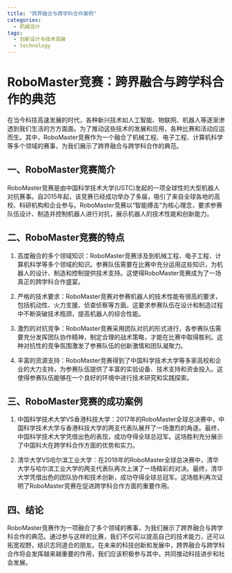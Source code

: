 ```yaml
---  
title: "跨界融合与跨学科合作案例"  
categories:  
  - 机械设计  
tags: 
  - 创新设计与技术突破 
  - technology  
---  
```


# RoboMaster竞赛：跨界融合与跨学科合作的典范

在当今科技高速发展的时代，各种新兴技术如人工智能、物联网、机器人等逐渐渗透到我们生活的方方面面。为了推动这些技术的发展和应用，各种比赛和活动应运而生。其中，RoboMaster竞赛作为一个融合了机械工程、电子工程、计算机科学等多个领域的赛事，为我们展示了跨界融合与跨学科合作的典范。

## 一、RoboMaster竞赛简介

RoboMaster竞赛是由中国科学技术大学(USTC)发起的一项全球性的大型机器人对抗赛事。自2015年起，该竞赛已经成功举办了多届，吸引了来自全球各地的高校、科研机构和企业参与。RoboMaster竞赛以“智能搏击”为核心理念，要求参赛队伍设计、制造并控制机器人进行对抗，展示机器人的技术性能和创新能力。

## 二、RoboMaster竞赛的特点

1. 高度融合的多个领域知识：RoboMaster竞赛涉及到机械工程、电子工程、计算机科学等多个领域的知识。参赛队伍需要在比赛中充分运用这些知识，为机器人的设计、制造和控制提供技术支持。这使得RoboMaster竞赛成为了一场真正的跨学科合作盛宴。

2. 严格的技术要求：RoboMaster竞赛对参赛机器人的技术性能有很高的要求，包括机动性、火力支援、侦查侦察等方面。这要求参赛队伍在设计和制造过程中不断突破技术瓶颈，提高机器人的综合性能。

3. 激烈的对抗竞争：RoboMaster竞赛采用团队对抗的形式进行，各参赛队伍需要充分发挥团队协作精神，制定合理的战术策略，才能在比赛中取得胜利。这种对抗性的竞争氛围激发了参赛队伍的创新激情和团队凝聚力。

4. 丰富的资源支持：RoboMaster竞赛得到了中国科学技术大学等多家高校和企业的大力支持，为参赛队伍提供了丰富的实验设备、技术支持和资金投入。这使得参赛队伍能够在一个良好的环境中进行技术研究和实践探索。

## 三、RoboMaster竞赛的成功案例

1. 中国科学技术大学VS香港科技大学：2017年的RoboMaster全球总决赛中，中国科学技术大学与香港科技大学的两支代表队展开了一场激烈的角逐。最终，中国科学技术大学凭借出色的表现，成功夺得全球总冠军。这场胜利充分展示了中国科大在跨学科合作方面的优势和实力。

2. 清华大学VS哈尔滨工业大学：在2018年的RoboMaster全球总决赛中，清华大学与哈尔滨工业大学的两支代表队再次上演了一场精彩的对决。最终，清华大学凭借出色的团队协作和技术创新，成功夺得全球总冠军。这场胜利再次证明了RoboMaster竞赛在促进跨学科合作方面的重要作用。

## 四、结论

RoboMaster竞赛作为一项融合了多个领域的赛事，为我们展示了跨界融合与跨学科合作的典范。通过参与这样的比赛，我们不仅可以提高自己的技术能力，还可以拓宽视野，结识志同道合的朋友。在未来的科技创新和发展中，跨界融合与跨学科合作将会发挥越来越重要的作用，我们应该积极参与其中，共同推动科技进步和社会发展。 
